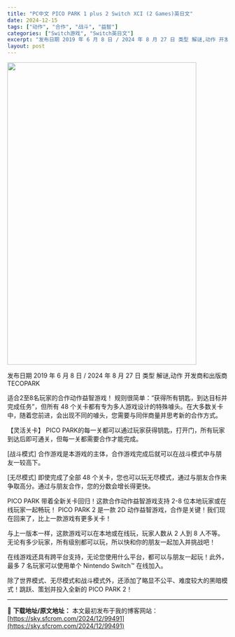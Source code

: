```yaml
---
title: "PC中文 PICO PARK 1 plus 2 Switch XCI (2 Games)英日文"
date: 2024-12-15
tags: ["动作", "合作", "战斗", "益智"]
categories: ["Switch游戏", "Switch英日文"]
excerpt: "发布日期 2019 年 6 月 8 日 / 2024 年 8 月 27 日 类型 解谜,动作 开发商和出版商 TECOPARK 适合2至8名玩家的合作动作益智游戏！ 规则很简单：“获得所有钥匙，到达目标并完成任务”，但所有 48 个关卡都有专为多人游戏设计的特殊噱头。在大多数关卡中，随着您前进，会出&hellip;"
layout: post
---
```


<img class="aligncenter size-full wp-image-99492" src="https://sky.sfcrom.com/wp-content/uploads/2024/12/2024121508030175.webp" alt="" width="432" height="692" />

发布日期 2019 年 6 月 8 日 / 2024 年 8 月 27 日
类型 解谜,动作
开发商和出版商 TECOPARK

适合2至8名玩家的合作动作益智游戏！
规则很简单：“获得所有钥匙，到达目标并完成任务”，但所有 48 个关卡都有专为多人游戏设计的特殊噱头。在大多数关卡中，随着您前进，会出现不同的噱头，您需要与同伴商量并思考新的合作方式。

【灵活关卡】
PICO PARK的每一关都可以通过玩家获得钥匙，打开门，所有玩家到达后即可通关，但每一关都需要合作才能完成。

[战斗模式]
合作游戏是本游戏的主体，合作游戏完成后就可以在战斗模式中与朋友一较高下。

[无尽模式]
即使完成了全部 48 个关卡，您也可以玩无尽模式，通过与朋友合作来争取高分。通过与朋友合作，您的分数会增长得更快。

PICO PARK 带着全新关卡回归！这款合作动作益智游戏支持 2-8 位本地玩家或在线玩家一起畅玩！
PICO PARK 2 是一款 2D 动作益智游戏，合作是关键！我们现在回来了，比上一款游戏有更多关卡！

与上一版本一样，这款游戏可以在本地或在线玩，玩家人数从 2 人到 8 人不等。无论有多少玩家，所有级别都可以玩，所以快和你的朋友一起加入并挑战吧！

在线游戏还具有跨平台支持，无论您使用什么平台，都可以与朋友一起玩！此外，最多 7 名玩家可以使用单个 Nintendo Switch™ 在线加入。

除了世界模式、无尽模式和战斗模式外，还添加了略显不公平、难度较大的黑暗模式！跳跃、策划并投入全新的 PICO PARK 2！

---
📖 **下载地址/原文地址：** 本文最初发布于我的博客网站：[https://sky.sfcrom.com/2024/12/99491](https://sky.sfcrom.com/2024/12/99491)
